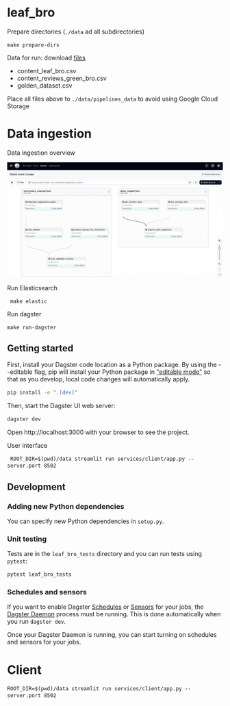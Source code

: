 # leaf_bro

Prepare directories (`./data` ad all subdirectories)
```shell
make prepare-dirs
```

Data for run: download [files](https://drive.google.com/drive/folders/1Vf4eYCGThQHXo0E8A27somP0Z0fa2DbF?usp=drive_link)

* content_leaf_bro.csv
* content_reviews_green_bro.csv
* golden_dataset.csv

Place all files above to `./data/pipelines_data` to avoid using Google Cloud Storage

# Data ingestion

Data ingestion overview

![Data ingestion overview](./img/data_ingestion_schema.png)

Run Elasticsearch

```shell
 make elastic
```

Run dagster
```shell
make run-dagster
```

## Getting started

First, install your Dagster code location as a Python package. By using the --editable flag, pip will install your Python package in ["editable mode"](https://pip.pypa.io/en/latest/topics/local-project-installs/#editable-installs) so that as you develop, local code changes will automatically apply.

```bash
pip install -e ".[dev]"
```

Then, start the Dagster UI web server:

```bash
dagster dev
```

Open http://localhost:3000 with your browser to see the project.

User interface

```shell
 ROOT_DIR=$(pwd)/data streamlit run services/client/app.py --server.port 8502
 ```





## Development

### Adding new Python dependencies

You can specify new Python dependencies in `setup.py`.

### Unit testing

Tests are in the `leaf_bro_tests` directory and you can run tests using `pytest`:

```bash
pytest leaf_bro_tests
```

### Schedules and sensors

If you want to enable Dagster [Schedules](https://docs.dagster.io/concepts/partitions-schedules-sensors/schedules) or [Sensors](https://docs.dagster.io/concepts/partitions-schedules-sensors/sensors) for your jobs, the [Dagster Daemon](https://docs.dagster.io/deployment/dagster-daemon) process must be running. This is done automatically when you run `dagster dev`.

Once your Dagster Daemon is running, you can start turning on schedules and sensors for your jobs.

# Client

```shell
ROOT_DIR=$(pwd)/data streamlit run services/client/app.py --server.port 8502
```